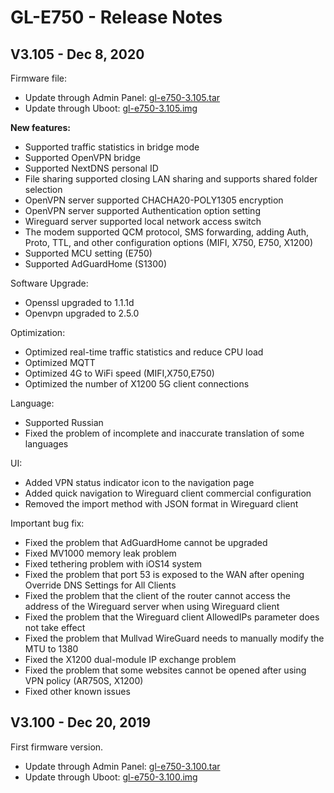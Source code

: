# GL-E750 - Release Notes

## V3.105 - Dec 8, 2020

Firmware file:

- Update through Admin Panel: [gl-e750-3.105.tar](https://s3.us-east-2.amazonaws.com/download.gl-inet.com/firmware/e750/release/openwrt-e750-3.105.tar)
- Update through Uboot: [gl-e750-3.105.img](https://s3.us-east-2.amazonaws.com/download.gl-inet.com/firmware/e750/release/openwrt-e750-3.105.img)

**New features:**

- Supported traffic statistics in bridge mode
- Supported OpenVPN bridge
- Supported NextDNS personal ID
- File sharing supported closing LAN sharing and supports shared folder selection
- OpenVPN server supported CHACHA20-POLY1305 encryption
- OpenVPN server supported Authentication option setting
- Wireguard server supported local network access switch
- The modem supported QCM protocol, SMS forwarding, adding Auth, Proto, TTL, and other configuration options (MIFI, X750, E750, X1200)
- Supported MCU setting (E750)
- Supported AdGuardHome (S1300)

Software Upgrade:

- Openssl upgraded to 1.1.1d
- Openvpn upgraded to 2.5.0

Optimization:

- Optimized real-time traffic statistics and reduce CPU load
- Optimized MQTT
- Optimized 4G to WiFi speed (MIFI,X750,E750)
- Optimized the number of X1200 5G client connections

Language:

- Supported Russian
- Fixed the problem of incomplete and inaccurate translation of some languages

UI:

- Added VPN status indicator icon to the navigation page
- Added quick navigation to Wireguard client commercial configuration
- Removed the import method with JSON format in Wireguard client 

Important bug fix:

- Fixed the problem that AdGuardHome cannot be upgraded
- Fixed MV1000 memory leak problem
- Fixed tethering problem with iOS14 system
- Fixed the problem that port 53 is exposed to the WAN after opening Override DNS Settings for All Clients
- Fixed the problem that the client of the router cannot access the address of the Wireguard server when using Wireguard client
- Fixed the problem that the Wireguard client AllowedIPs parameter does not take effect
- Fixed the problem that Mullvad WireGuard needs to manually modify the MTU to 1380
- Fixed the X1200 dual-module IP exchange problem
- Fixed the problem that some websites cannot be opened after using VPN policy (AR750S, X1200)
- Fixed other known issues

## V3.100 - Dec 20, 2019

First firmware version.

- Update through Admin Panel: [gl-e750-3.100.tar](https://s3.us-east-2.amazonaws.com/download.gl-inet.com/firmware/e750/release/openwrt-e750-3.100.tar)
- Update through Uboot: [gl-e750-3.100.img](https://s3.us-east-2.amazonaws.com/download.gl-inet.com/firmware/e750/release/openwrt-e750-3.100.img)